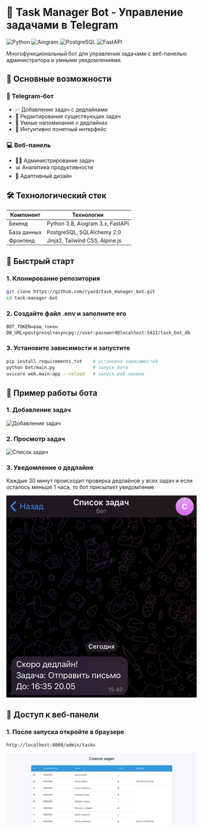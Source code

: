 # 🚀 Task Manager Bot - Управление задачами в Telegram

![Python](https://img.shields.io/badge/Python-3.8%2B-blue)
![Aiogram](https://img.shields.io/badge/Aiogram-3.x-green)
![PostgreSQL](https://img.shields.io/badge/PostgreSQL-15-orange)
![FastAPI](https://img.shields.io/badge/FastAPI-0.115.x-red)

Многофункциональный бот для управления задачами с веб-панелью администратора и умными уведомлениями.

## 🌟 Основные возможности

### 🤖 Telegram-бот
- ✅ Добавление задач с дедлайнами
- 📝 Редактирование существующих задач
- 📅 Умные напоминания о дедлайнах
- 📱 Интуитивно понятный интерфейс

### 💻 Веб-панель
- 👨‍💻 Администрирование задач
- 📊 Аналитика продуктивности
- 🎨 Адаптивный дизайн

## 🛠 Технологический стек

| Компонент       | Технологии                          |
|-----------------|-------------------------------------|
| Бекенд          | Python 3.8, Aiogram 3.x, FastAPI    |
| База данных     | PostgreSQL, SQLAlchemy 2.0          |
| Фронтенд        | Jinja2, Tailwind CSS, Alpine.js     |

## 🚀 Быстрый старт

### 1. Клонирование репозитория
```bash
git clone https://github.com/ryazd/task_manager_bot.git
cd task-manager-bot
```

### 2. Создайте файл .env и заполните его
```
BOT_TOKEN=ваш_токен
DB_URL=postgresql+asyncpg://user:password@localhost:5432/task_bot_db
```

### 3. Установите зависимости и запустите
```bash
pip install requirements.txt    # установка зависимостей
python bot/main.py              # запуск бота
uvicorn web.main:app --reload   # запуск веб-панели
```


## 🚀 Пример работы бота

### 1. Добавление задач
![Добавление задач](README/add_tasks.gif)

### 2. Просмотр задач
![Список задач](README/list.gif)

### 3. Уведомление о дедлайне
 Каждые 30 минут происходит проверка дедлайнов у всех задач и если осталось меньше 1 часа, то бот присылает уведомление

![Уведомление о дедлайне](README/deadline.jpg)

## 🚀 Доступ к веб-панели

### 1. После запуска откройте в браузере
```
http://localhost:8000/admin/tasks
```
![Админка](README/admin.jpg)

